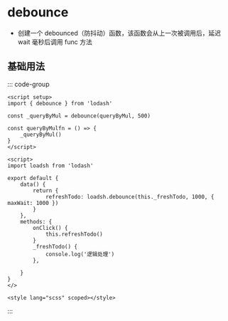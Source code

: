 # debounce
- 创建一个 debounced（防抖动）函数，该函数会从上一次被调用后，延迟 wait 毫秒后调用 func 方法

## 基础用法
::: code-group

```vue [vue3]
<script setup>
import { debounce } from 'lodash'

const _queryByMul = debounce(queryByMul, 500)

const queryByMulfn = () => {
    _queryByMul()
}
</script>
```

```vue [vue2]
<script>
import loadsh from 'lodash'

export default {
    data() {
        return {
            refreshTodo: loadsh.debounce(this._freshTodo, 1000, { maxWait: 1000 })
        }
    },
    methods: {
        onClick() {
            this.refreshTodo()
        }
        _freshTodo() {
            console.log('逻辑处理')
        },

    }
}
</>

<style lang="scss" scoped></style>

```

:::